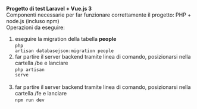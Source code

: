 <b>Progetto di test Laravel + Vue.js 3</b><br>
Componenti necessarie per far funzionare correttamente il progetto: PHP + node.js (incluso npm)<br>
Operazioni da eseguire:

1) eseguire la migration della tabella <b>people</b><br>
<code>php artisan databasejson:migration people</code>
2) far partire il server backend tramite linea di comando, posizionarsi nella cartella /be e lanciare<br>
<code>php artisan serve</code><br><br>
3) far partire il server backend tramite linea di comando, posizionarsi nella cartella /fe e lanciare<br>
<code>npm run dev</code><br><br>
